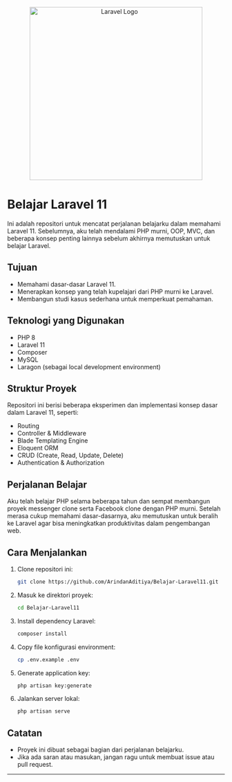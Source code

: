 <p align="center"><a href="https://laravel.com" target="_blank"><img src="https://raw.githubusercontent.com/laravel/art/master/logo-lockup/5%20SVG/2%20CMYK/1%20Full%20Color/laravel-logolockup-cmyk-red.svg" width="400" alt="Laravel Logo"></a></p>

# Belajar Laravel 11

Ini adalah repositori untuk mencatat perjalanan belajarku dalam memahami Laravel 11. Sebelumnya, aku telah mendalami PHP murni, OOP, MVC, dan beberapa konsep penting lainnya sebelum akhirnya memutuskan untuk belajar Laravel.

## Tujuan

-   Memahami dasar-dasar Laravel 11.
-   Menerapkan konsep yang telah kupelajari dari PHP murni ke Laravel.
-   Membangun studi kasus sederhana untuk memperkuat pemahaman.

## Teknologi yang Digunakan

-   PHP 8
-   Laravel 11
-   Composer
-   MySQL
-   Laragon (sebagai local development environment)

## Struktur Proyek

Repositori ini berisi beberapa eksperimen dan implementasi konsep dasar dalam Laravel 11, seperti:

-   Routing
-   Controller & Middleware
-   Blade Templating Engine
-   Eloquent ORM
-   CRUD (Create, Read, Update, Delete)
-   Authentication & Authorization

## Perjalanan Belajar

Aku telah belajar PHP selama beberapa tahun dan sempat membangun proyek messenger clone serta Facebook clone dengan PHP murni. Setelah merasa cukup memahami dasar-dasarnya, aku memutuskan untuk beralih ke Laravel agar bisa meningkatkan produktivitas dalam pengembangan web.

## Cara Menjalankan

1. Clone repositori ini:
    ```bash
    git clone https://github.com/ArindanAditiya/Belajar-Laravel11.git
    ```
2. Masuk ke direktori proyek:
    ```bash
    cd Belajar-Laravel11
    ```
3. Install dependency Laravel:
    ```bash
    composer install
    ```
4. Copy file konfigurasi environment:
    ```bash
    cp .env.example .env
    ```
5. Generate application key:
    ```bash
    php artisan key:generate
    ```
6. Jalankan server lokal:
    ```bash
    php artisan serve
    ```

## Catatan

-   Proyek ini dibuat sebagai bagian dari perjalanan belajarku.
-   Jika ada saran atau masukan, jangan ragu untuk membuat issue atau pull request.

---
